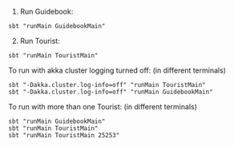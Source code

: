 1) Run Guidebook:

```
sbt "runMain GuidebookMain"
```

2) Run Tourist:

```
sbt "runMain TouristMain"
```

To run with akka cluster logging turned off:
(in different terminals)
```
sbt "-Dakka.cluster.log-info=off" "runMain TouristMain"
sbt "-Dakka.cluster.log-info=off" "runMain GuidebookMain"
```

To run with more than one Tourist:
(in different terminals)
```
sbt "runMain GuidebookMain"
sbt "runMain TouristMain"
sbt "runMain TouristMain 25253"
```
